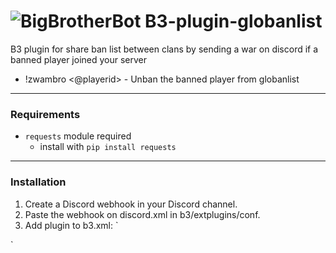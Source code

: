 # ![BigBrotherBot](http://i.imgur.com/7sljo4G.png) B3-plugin-globanlist
 B3 plugin for share ban list between clans by sending a war on discord if a banned player joined your server

- !zwambro &lt;@playerid&gt; - Unban the banned player from globanlist

---------
### Requirements
- `requests` module required
  - install with `pip install requests`
---------
### Installation

1. Create a Discord webhook in your Discord channel.
2. Paste the webhook on discord.xml in b3/extplugins/conf.
3. Add plugin to b3.xml: 
`
<plugin name="globanlist" config="@b3/extplugins/conf/globanlist.xml"/>
`


